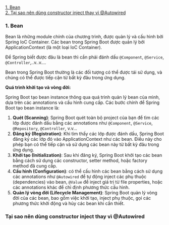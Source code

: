 

[1. Bean](#1-bean)  
[2. Tại sao nên dùng constructor inject thay vì @Autowired](#1-rabbitmq)


### 1. Bean

Bean là những module chính của chương trình, được quản lý và cấu hình bởi Spring IoC Container. Các bean trong Spring Boot được quản lý bởi ApplicationContext (là một loại IoC Container).

Để Spring biết được đâu là bean thì cần phải đánh dấu `@Component`, `@Service`, `@Controller`,..v..v….

Bean trong Spring Boot thường là các đối tượng có thể được tái sử dụng, và chúng có thể được tiếp cận từ bất kỳ đâu trong ứng dụng.

**Quá trình khởi tạo và vòng đời:**

Spring Boot tạo bean instance thông qua quá trình quản lý bean của mình, dựa trên các annotations và cấu hình cung cấp. Các bước chính để Spring Boot tạo bean instance là:

1. **Quét (Scanning)**: Spring Boot quét toàn bộ project của bạn để tìm các lớp được đánh dấu bằng các annotations như `@Component`, `@Service`, `@Repository`, `@Controller`, v.v...
2. **Đăng ký (Registration)**: Khi tìm thấy các lớp được đánh dấu, Spring Boot đăng ký các lớp đó vào ApplicationContext như các bean. Điều này cho phép bạn có thể tiếp cận và sử dụng các bean này từ bất kỳ đâu trong ứng dụng.
3. **Khởi tạo (Initialization)**: Sau khi đăng ký, Spring Boot khởi tạo các bean bằng cách sử dụng các constructor, setter method, hoặc factory method đã cung cấp.
4. **Cấu hình (Configuration)**: có thể cấu hình các bean bằng cách sử dụng các annotations như `@Autowired` để tự động inject các phụ thuộc (dependencies) vào bean, `@Value` để inject giá trị từ file properties, hoặc các annotations khác để chỉ định phương thức cấu hình.
5. **Quản lý vòng đời (Lifecycle Management)**: Spring Boot quản lý vòng đời của các bean, bao gồm việc khởi tạo, inject phụ thuộc, gọi các phương thức khởi động và hủy các bean khi cần thiết.

### Tại sao nên dùng constructor inject thay vì @Autowired
